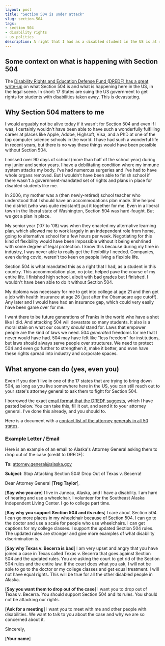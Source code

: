 ```yaml
---
layout: post
title: "Section 504 is under attack"
slug: section-504
tags:
- section 504
- disability rights
- us politics
description: A right that I had as a disabled student in the US is at risk of being destroyed.
---
```


## Some context on what is happening with Section 504
The [Disability Rights and Education Defense Fund (DREDF) has a great write-up](https://dredf.org/protect-504/) on what Section 504 is and what is happening here in the US, in the legal scene. In short: 17 States are suing the US government to get rights for students with disabilities taken away. This is devastating.

## Why Section 504 matters to me
I would arguably not be alive today if it wasn't for Section 504 and even if I was, I certainly wouldn't have been able to have such a wonderfully fulfilling career at places like Apple, Adobe, Highsoft, Visa, and a PhD at one of the top computer science schools in the world. I have had such a wonderful life in recent years, but there is no way these things would have been possible without Section 504.

I missed over 90 days of school (more than half of the school year) during my junior and senior years. I have a debilitating condition where my immune system attacks my body. I've had numerous surgeries and I've had to have whole organs removed. But I wouldn't have been able to finish school if there wasn't a government-mandated set of rights and plans in place for disabled students like me.

In 2006, my mother was a (then newly-retired) school teacher who understood that I should have an accommodations plan made. She helped the district (who was quite resistant!) put it together for me. Even in a liberal town in the liberal state of Washington, Section 504 was hard-fought. But we got a plan in place.

My senior year ('07 to '08) was when they enacted my alternative learning plan, which allowed me to work largely in an independent role from home, going to alternative school for a few hours per week. Negotiating for this kind of flexibility would have been impossible without it being enshrined with some degree of legal protection. I know this because during my time in industry, I was never able to really get the flexibility I needed. Companies, even during covid, weren't too keen on people living a flexible life.

Section 504 is what mandated this as a right that I had, as a student in this country. This accommodation plan, no joke, helped pave the course of my entire life. I finished high school, albeit with bad grades but I finished. I wouldn't have been able to do it without Section 504.

My diploma was necessary for me to get into college at age 21 and then get a job with health insurance at age 26 (just after the Obamacare age cutoff). Any later and I would have had an insurance gap, which could very easily have been game over for me.

I want there to be future generations of Franks in the world who have a shot like I did. And attacking 504 will devastate so many students. It also is a moral stain on what our country *should* stand for. Laws that empower people are the kind of laws we need. 504 *generated* freedoms for me that I never would have had. 504 may have felt like "less freedom" for institutions, but laws should always serve people over structures. We need to protect 504 and even go further to strengthen it, make it better, and even have these rights spread into industry and corporate spaces.

## What anyone can do (yes, even you)

Even if you don't live in one of the 17 states that are trying to bring down 504, as long as you live somewhere here in the US, you can still reach out to your state's attorney general to ask them to fight for Section 504.

I borrowed the exact [email format that the DREDF suggests](https://dredf.org/protect-504/), which I have pasted below. You can take this, fill it out, and send it to your attorney general. I've done this already, and you should to.

Here is a document with a [contact list of the attorney generals in all 50 states](https://docs.google.com/document/d/e/2PACX-1vRDybwpX8OLsOhc6ldIje6atdlmmS8VwdYh4uEEE-ibyGPG1N7HDT9v71RBi-IZeU0mEurDLgPhO2v_/pub).

### Example Letter / Email
Here is an example of an email to Alaska's Attorney General asking them to drop out of the case (credit to DREDF):

**To**: attorney.general@alaska.gov

**Subject**: Stop Attacking Section 504! Drop Out of Texas v. Becerra!

Dear Attorney General [**Treg Taylor**],

[**Say who you are**] I live in Juneau, Alaska, and I have a disability. I am hard of hearing and use a wheelchair. I volunteer for the Southeast Alaska Independent Living Center. I go to college part time. 

[**Say why you support Section 504 and its rules**] I care about Section 504. I can go more places in my wheelchair because of Section 504. I can go to the doctor and use a scale for people who use wheelchairs. I can get captions for my college classes. I support the updated Section 504 rules. The updated rules are stronger and give more examples of what disability discrimination is. 

[**Say why Texas v. Becerra is bad**] I am very upset and angry that you have joined a case in Texas called Texas v. Becerra that goes against Section 504 and the updated rules. You are asking the court to get rid of the Section 504 rules and the entire law. If the court does what you ask, I will not be able to go to the doctor or my college classes and get equal treatment. I will not have equal rights. This will be true for all the other disabled people in Alaska. 

[**Say you want them to drop out of the case**] I want you to drop out of Texas v. Becerra. You should support Section 504 and its rules. You should not be attacking our rights. 

[**Ask for a meeting**] I want you to meet with me and other people with disabilities. We want to talk to you about the case and why we are so concerned about it. 

Sincerely,

[**Your name**]